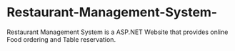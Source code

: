 # Restaurant-Management-System-
Restaurant Management System is a ASP.NET Website that provides online Food ordering and Table reservation.
